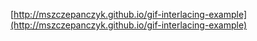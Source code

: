 [http://mszczepanczyk.github.io/gif-interlacing-example](http://mszczepanczyk.github.io/gif-interlacing-example)
